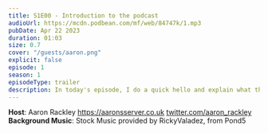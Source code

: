 ```yaml
---
title: S1E00 - Introduction to the podcast
audioUrl: https://mcdn.podbean.com/mf/web/84747k/1.mp3
pubDate: Apr 22 2023
duration: 01:03
size: 0.7
cover: "/guests/aaron.png"
explicit: false
episode: 1
season: 1
episodeType: trailer
description: In today's episode, I do a quick hello and explain what this podcast is and what to expect from each episode.
---
```


**Host**: Aaron Rackley <a href='https://aaronsserver.co.uk'>https://aaronsserver.co.uk</a> <a href='https://twitter.com/Aaron_Rackley'>twitter.com/aaron_rackley</a><br />
**Background Music**: Stock Music provided by RickyValadez, from Pond5</p>